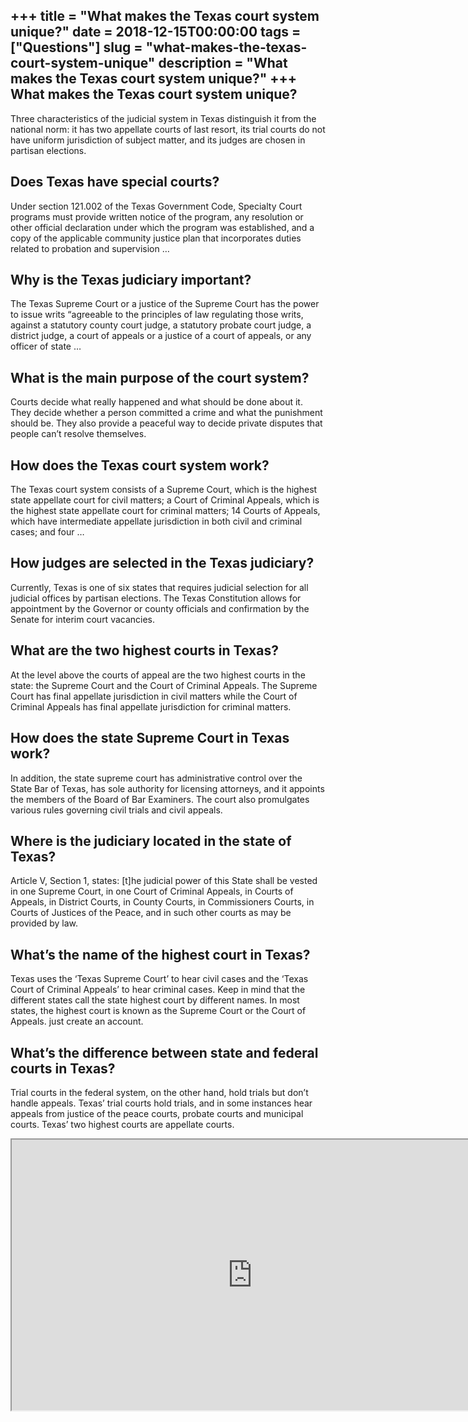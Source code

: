 +++
title = "What makes the Texas court system unique?"
date = 2018-12-15T00:00:00
tags = ["Questions"]
slug = "what-makes-the-texas-court-system-unique"
description = "What makes the Texas court system unique?"
+++
What makes the Texas court system unique?
-----------------------------------------

Three characteristics of the judicial system in Texas distinguish it from the national norm: it has two appellate courts of last resort, its trial courts do not have uniform jurisdiction of subject matter, and its judges are chosen in partisan elections.

Does Texas have special courts?
-------------------------------

Under section 121.002 of the Texas Government Code, Specialty Court programs must provide written notice of the program, any resolution or other official declaration under which the program was established, and a copy of the applicable community justice plan that incorporates duties related to probation and supervision …

Why is the Texas judiciary important?
-------------------------------------

The Texas Supreme Court or a justice of the Supreme Court has the power to issue writs “agreeable to the principles of law regulating those writs, against a statutory county court judge, a statutory probate court judge, a district judge, a court of appeals or a justice of a court of appeals, or any officer of state …

What is the main purpose of the court system?
---------------------------------------------

Courts decide what really happened and what should be done about it. They decide whether a person committed a crime and what the punishment should be. They also provide a peaceful way to decide private disputes that people can’t resolve themselves.

How does the Texas court system work?
-------------------------------------

The Texas court system consists of a Supreme Court, which is the highest state appellate court for civil matters; a Court of Criminal Appeals, which is the highest state appellate court for criminal matters; 14 Courts of Appeals, which have intermediate appellate jurisdiction in both civil and criminal cases; and four …

How judges are selected in the Texas judiciary?
-----------------------------------------------

Currently, Texas is one of six states that requires judicial selection for all judicial offices by partisan elections. The Texas Constitution allows for appointment by the Governor or county officials and confirmation by the Senate for interim court vacancies.

What are the two highest courts in Texas?
-----------------------------------------

At the level above the courts of appeal are the two highest courts in the state: the Supreme Court and the Court of Criminal Appeals. The Supreme Court has final appellate jurisdiction in civil matters while the Court of Criminal Appeals has final appellate jurisdiction for criminal matters.

How does the state Supreme Court in Texas work?
-----------------------------------------------

In addition, the state supreme court has administrative control over the State Bar of Texas, has sole authority for licensing attorneys, and it appoints the members of the Board of Bar Examiners. The court also promulgates various rules governing civil trials and civil appeals.

Where is the judiciary located in the state of Texas?
-----------------------------------------------------

Article V, Section 1, states: \[t\]he judicial power of this State shall be vested in one Supreme Court, in one Court of Criminal Appeals, in Courts of Appeals, in District Courts, in County Courts, in Commissioners Courts, in Courts of Justices of the Peace, and in such other courts as may be provided by law.

What’s the name of the highest court in Texas?
----------------------------------------------

Texas uses the ‘Texas Supreme Court’ to hear civil cases and the ‘Texas Court of Criminal Appeals’ to hear criminal cases. Keep in mind that the different states call the state highest court by different names. In most states, the highest court is known as the Supreme Court or the Court of Appeals. just create an account.

What’s the difference between state and federal courts in Texas?
----------------------------------------------------------------

Trial courts in the federal system, on the other hand, hold trials but don’t handle appeals. Texas’ trial courts hold trials, and in some instances hear appeals from justice of the peace courts, probate courts and municipal courts. Texas’ two highest courts are appellate courts.

<iframe allow="accelerometer; autoplay; clipboard-write; encrypted-media; gyroscope; picture-in-picture" allowfullscreen="" class="__youtube_prefs__  epyt-is-override  no-lazyload" data-no-lazy="1" data-origheight="433" data-origwidth="770" data-skipgform_ajax_framebjll="" height="433" id="_ytid_17758" loading="lazy" src="https://www.youtube.com/embed/5tOm94gSZmY?enablejsapi=1&autoplay=0&cc_load_policy=0&cc_lang_pref=&iv_load_policy=1&loop=0&modestbranding=0&rel=1&fs=1&playsinline=0&autohide=2&theme=dark&color=red&controls=1&" title="YouTube player" width="770"></iframe>